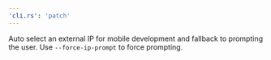 ```yaml
---
'cli.rs': 'patch'
---
```


Auto select an external IP for mobile development and fallback to prompting the user. Use `--force-ip-prompt` to force prompting.

